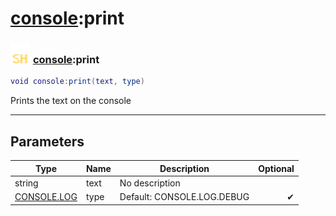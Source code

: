 # [console](../console/README.md):print

### <img src="../../.gitbook/assets/shared.png" width="32" height="32" /> [console](../console/README.md):print

```lua
void console:print(text, type)
```

Prints the text on the console<br>

-----------------
## Parameters

| Type   | Name | Description | Optional |
| ------ | ---- | ----------- | -------: |
| string | text | No description |  |
| [CONSOLE.LOG](../console.log/README.md) | type | Default: CONSOLE.LOG.DEBUG | ✔ |
